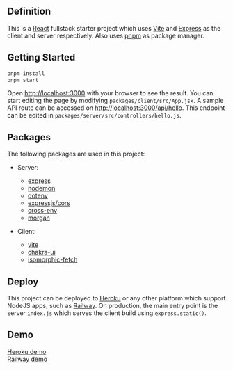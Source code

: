 ## Definition
This is a [React](https://github.com/facebook/react) fullstack starter project which uses [Vite](https://github.com/vitejs/vite) and [Express](https://github.com/expressjs/express) as the client and server respectively. Also uses [pnpm](https://pnpm.js.org/) as package manager.

## Getting Started
```bash
pnpm install
pnpm start
```
Open [http://localhost:3000](http://localhost:3000) with your browser to see the result.
You can start editing the page by modifying `packages/client/src/App.jsx`.
A sample API route can be accessed on [http://localhost:3000/api/hello](http://localhost:3000/api/hello). This endpoint can be edited in `packages/server/src/controllers/hello.js`.

## Packages
The following packages are used in this project:
- Server:
  - [express](https://github.com/expressjs/express)
  - [nodemon](https://github.com/remy/nodemon)
  - [dotenv](https://github.com/motdotla/dotenv)
  - [expressjs/cors](https://github.com/expressjs/cors)
  - [cross-env](https://github.com/kentcdodds/cross-env)
  - [morgan](https://github.com/expressjs/morgan)
 
- Client:
  - [vite](https://github.com/vitejs/vite)
  - [chakra-ui](https://github.com/chakra-ui/chakra-ui)
  - [isomorphic-fetch](https://github.com/matthew-andrews/isomorphic-fetch)

## Deploy
This project can be deployed to [Heroku](https://www.heroku.com) or any other platform which support NodeJS apps, such as [Railway](https://railway.app).
On production, the main entry point is the server `index.js` which serves the client build using `express.static()`.

## Demo
[Heroku demo](https://vite-express-starter.herokuapp.com) <br />
[Railway demo](https://vite-express-starter-production.up.railway.app)